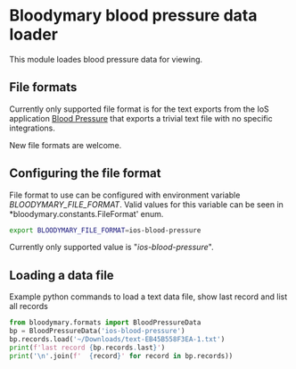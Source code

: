 # Bloodymary blood pressure data loader

This module loades blood pressure data for viewing.

## File formats

Currently only supported file format is for the text exports from the IoS application
[Blood Pressure](https://apps.apple.com/us/app/blood-pressure-app-monitor/id1502279381)
that exports a trivial text file with no specific integrations.

New file formats are welcome.

## Configuring the file format

File format to use can be configured with environment variable *BLOODYMARY_FILE_FORMAT*. Valid
values for this variable can be seen in *bloodymary.constants.FileFormat' enum.

```bash
export BLOODYMARY_FILE_FORMAT=ios-blood-pressure
```

Currently only supported value is "*ios-blood-pressure*".

## Loading a data file

Example python commands to load a text data file, show last record and list all records

```python
from bloodymary.formats import BloodPressureData
bp = BloodPressureData('ios-blood-pressure')
bp.records.load('~/Downloads/text-EB45B558F3EA-1.txt')
print(f'last record {bp.records.last}')
print('\n'.join(f'  {record}' for record in bp.records))
```
